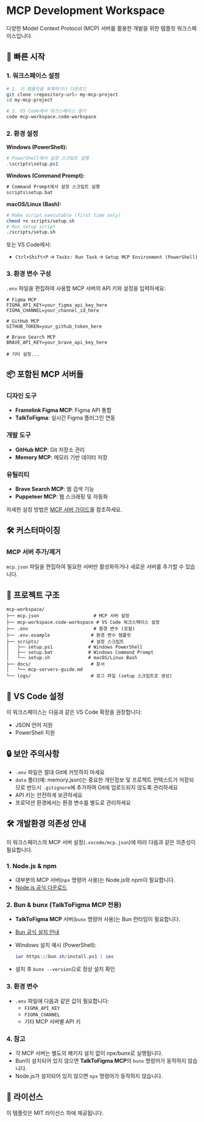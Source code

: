 # MCP Development Workspace

다양한 Model Context Protocol (MCP) 서버를 활용한 개발을 위한 템플릿 워크스페이스입니다.

## 🚀 빠른 시작

### 1. 워크스페이스 설정

```bash
# 1. 이 템플릿을 복제하거나 다운로드
git clone <repository-url> my-mcp-project
cd my-mcp-project

# 2. VS Code에서 워크스페이스 열기
code mcp-workspace.code-workspace
```

### 2. 환경 설정

**Windows (PowerShell):**

```powershell
# PowerShell에서 설정 스크립트 실행
.\scripts\setup.ps1
```

**Windows (Command Prompt):**

```cmd
# Command Prompt에서 설정 스크립트 실행
scripts\setup.bat
```

**macOS/Linux (Bash):**

```bash
# Make script executable (first time only)
chmod +x scripts/setup.sh
# Run setup script
./scripts/setup.sh
```

또는 VS Code에서:

- `Ctrl+Shift+P` → `Tasks: Run Task` → `Setup MCP Environment (PowerShell)`

### 3. 환경 변수 구성

`.env` 파일을 편집하여 사용할 MCP 서버의 API 키와 설정을 입력하세요:

```env
# Figma MCP
FIGMA_API_KEY=your_figma_api_key_here
FIGMA_CHANNEL=your_channel_id_here

# GitHub MCP
GITHUB_TOKEN=your_github_token_here

# Brave Search MCP
BRAVE_API_KEY=your_brave_api_key_here

# 기타 설정...
```

## 📦 포함된 MCP 서버들

### 디자인 도구

- **Framelink Figma MCP**: Figma API 통합
- **TalkToFigma**: 실시간 Figma 플러그인 연동

### 개발 도구

- **GitHub MCP**: Git 저장소 관리
- **Memory MCP**: 메모리 기반 데이터 저장

### 유틸리티

- **Brave Search MCP**: 웹 검색 기능
- **Puppeteer MCP**: 웹 스크래핑 및 자동화

자세한 설정 방법은 [MCP 서버 가이드](docs/mcp-servers-guide.md)를 참조하세요.

## 🛠️ 커스터마이징

### MCP 서버 추가/제거

`mcp.json` 파일을 편집하여 필요한 서버만 활성화하거나 새로운 서버를 추가할 수 있습니다.

## 📁 프로젝트 구조

```
mcp-workspace/
├── mcp.json                    # MCP 서버 설정
├── mcp-workspace.code-workspace # VS Code 워크스페이스 설정
├── .env                        # 환경 변수 (로컬)
├── .env.example               # 환경 변수 템플릿
├── scripts/                   # 설정 스크립트
│   ├── setup.ps1             # Windows PowerShell
│   ├── setup.bat             # Windows Command Prompt
│   └── setup.sh              # macOS/Linux Bash
├── docs/                      # 문서
│   └── mcp-servers-guide.md
└── logs/                      # 로그 파일 (setup 스크립트로 생성)
```

## 🔧 VS Code 설정

이 워크스페이스는 다음과 같은 VS Code 확장을 권장합니다:

- JSON 언어 지원
- PowerShell 지원

## 🔒 보안 주의사항

- `.env` 파일은 절대 Git에 커밋하지 마세요
- `data` 폴더(예: memory.json)는 중요한 개인정보 및 프로젝트 컨텍스트가 저장되므로 반드시 `.gitignore`에 추가하여 Git에 업로드되지 않도록 관리하세요
- API 키는 안전하게 보관하세요
- 프로덕션 환경에서는 환경 변수를 별도로 관리하세요

## 🛠️ 개발환경 의존성 안내

이 워크스페이스의 MCP 서버 설정(`.vscode/mcp.json`)에 따라 다음과 같은 의존성이 필요합니다.

### 1. Node.js & npm

- 대부분의 MCP 서버(`npx` 명령어 사용)는 Node.js와 npm이 필요합니다.
- [Node.js 공식 다운로드](https://nodejs.org/)

### 2. Bun & bunx (TalkToFigma MCP 전용)

- **TalkToFigma MCP** 서버(`bunx` 명령어 사용)는 Bun 런타임이 필요합니다.
- [Bun 공식 설치 안내](https://bun.sh/)
- Windows 설치 예시 (PowerShell):

  ```powershell
  iwr https://bun.sh/install.ps1 | iex
  ```

- 설치 후 `bunx --version`으로 정상 설치 확인

### 3. 환경 변수

- `.env` 파일에 다음과 같은 값이 필요합니다:
  - `FIGMA_API_KEY`
  - `FIGMA_CHANNEL`
  - 기타 MCP 서버별 API 키

### 4. 참고

- 각 MCP 서버는 별도의 패키지 설치 없이 npx/bunx로 실행됩니다.
- Bun이 설치되어 있지 않으면 **TalkToFigma MCP**의 `bunx` 명령어가 동작하지 않습니다.
- Node.js가 설치되어 있지 않으면 `npx` 명령어가 동작하지 않습니다.

## 📄 라이선스

이 템플릿은 MIT 라이선스 하에 제공됩니다.
